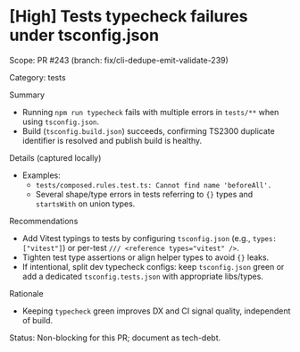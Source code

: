 # [High] Tests typecheck failures under tsconfig.json

Scope: PR #243 (branch: fix/cli-dedupe-emit-validate-239)

Category: tests

Summary

- Running `npm run typecheck` fails with multiple errors in `tests/**` when using `tsconfig.json`.
- Build (`tsconfig.build.json`) succeeds, confirming TS2300 duplicate identifier is resolved and publish build is healthy.

Details (captured locally)

- Examples:
  - `tests/composed.rules.test.ts: Cannot find name 'beforeAll'.`
  - Several shape/type errors in tests referring to `{}` types and `startsWith` on union types.

Recommendations

- Add Vitest typings to tests by configuring `tsconfig.json` (e.g., `types: ["vitest"]`) or per-test `/// <reference types="vitest" />`.
- Tighten test type assertions or align helper types to avoid `{}` leaks.
- If intentional, split dev typecheck configs: keep `tsconfig.json` green or add a dedicated `tsconfig.tests.json` with appropriate libs/types.

Rationale

- Keeping `typecheck` green improves DX and CI signal quality, independent of build.

Status: Non-blocking for this PR; document as tech-debt.
